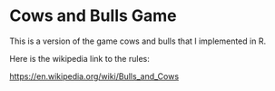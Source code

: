 # Cows and Bulls Game
This is a version of the game cows and bulls that I implemented in R.

Here is the wikipedia link to the rules:

https://en.wikipedia.org/wiki/Bulls_and_Cows
